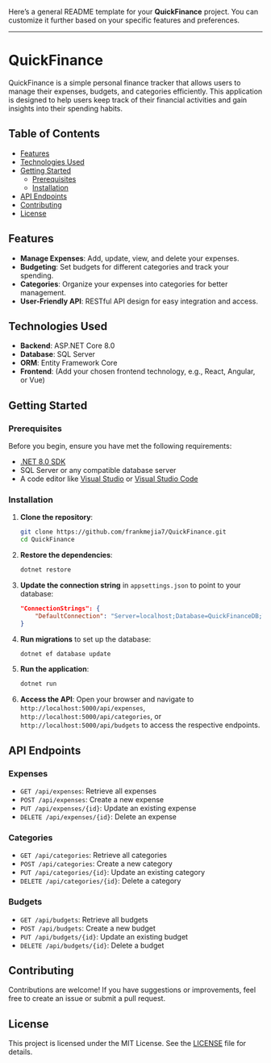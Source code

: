 Here’s a general README template for your **QuickFinance** project. You can customize it further based on your specific features and preferences.

---

# QuickFinance

QuickFinance is a simple personal finance tracker that allows users to manage their expenses, budgets, and categories efficiently. This application is designed to help users keep track of their financial activities and gain insights into their spending habits.

## Table of Contents

- [Features](#features)
- [Technologies Used](#technologies-used)
- [Getting Started](#getting-started)
  - [Prerequisites](#prerequisites)
  - [Installation](#installation)
- [API Endpoints](#api-endpoints)
- [Contributing](#contributing)
- [License](#license)

## Features

- **Manage Expenses**: Add, update, view, and delete your expenses.
- **Budgeting**: Set budgets for different categories and track your spending.
- **Categories**: Organize your expenses into categories for better management.
- **User-Friendly API**: RESTful API design for easy integration and access.

## Technologies Used

- **Backend**: ASP.NET Core 8.0
- **Database**: SQL Server
- **ORM**: Entity Framework Core
- **Frontend**: (Add your chosen frontend technology, e.g., React, Angular, or Vue)

## Getting Started

### Prerequisites

Before you begin, ensure you have met the following requirements:

- [.NET 8.0 SDK](https://dotnet.microsoft.com/download/dotnet/8.0)
- SQL Server or any compatible database server
- A code editor like [Visual Studio](https://visualstudio.microsoft.com/) or [Visual Studio Code](https://code.visualstudio.com/)

### Installation

1. **Clone the repository**:
   ```bash
   git clone https://github.com/frankmejia7/QuickFinance.git
   cd QuickFinance
   ```

2. **Restore the dependencies**:
   ```bash
   dotnet restore
   ```

3. **Update the connection string** in `appsettings.json` to point to your database:
   ```json
   "ConnectionStrings": {
       "DefaultConnection": "Server=localhost;Database=QuickFinanceDB;Trusted_Connection=True;TrustServerCertificate=True;MultipleActiveResultSets=true"
   }
   ```

4. **Run migrations** to set up the database:
   ```bash
   dotnet ef database update
   ```

5. **Run the application**:
   ```bash
   dotnet run
   ```

6. **Access the API**: Open your browser and navigate to `http://localhost:5000/api/expenses`, `http://localhost:5000/api/categories`, or `http://localhost:5000/api/budgets` to access the respective endpoints.

## API Endpoints

### Expenses
- `GET /api/expenses`: Retrieve all expenses
- `POST /api/expenses`: Create a new expense
- `PUT /api/expenses/{id}`: Update an existing expense
- `DELETE /api/expenses/{id}`: Delete an expense

### Categories
- `GET /api/categories`: Retrieve all categories
- `POST /api/categories`: Create a new category
- `PUT /api/categories/{id}`: Update an existing category
- `DELETE /api/categories/{id}`: Delete a category

### Budgets
- `GET /api/budgets`: Retrieve all budgets
- `POST /api/budgets`: Create a new budget
- `PUT /api/budgets/{id}`: Update an existing budget
- `DELETE /api/budgets/{id}`: Delete a budget

## Contributing

Contributions are welcome! If you have suggestions or improvements, feel free to create an issue or submit a pull request.

## License

This project is licensed under the MIT License. See the [LICENSE](LICENSE) file for details.
